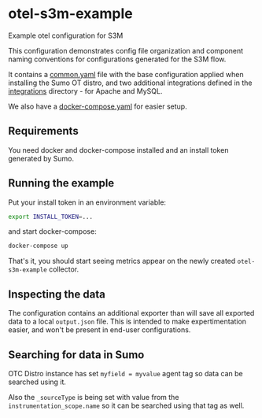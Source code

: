 # otel-s3m-example

Example otel configuration for S3M

This configuration demonstrates config file organization and component naming conventions for configurations
generated for the S3M flow.

It contains a [common.yaml](common.yaml) file with the base configuration applied when installing the Sumo OT distro,
and two additional integrations defined in the [integrations](integrations) directory - for Apache and MySQL.

We also have a [docker-compose.yaml](docker-compose.yaml) for easier setup.

## Requirements

You need docker and docker-compose installed and an install token generated by Sumo.

## Running the example

Put your install token in an environment variable:

```bash
export INSTALL_TOKEN=...
```

and start docker-compose:

```bash
docker-compose up
```

That's it, you should start seeing metrics appear on the newly created `otel-s3m-example` collector.

## Inspecting the data

The configuration contains an additional exporter than will save all exported data to a local `output.json` file.
This is intended to make expertimentation easier, and won't be present in end-user configurations.

## Searching for data in Sumo

OTC Distro instance has set `myfield = myvalue` agent tag so data can be searched using it.

Also the `_sourceType` is being set with value from the `instrumentation_scope.name` so it can be searched using that tag as well.
